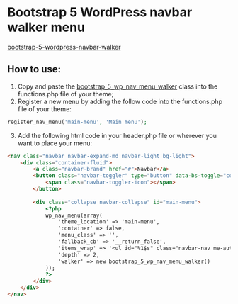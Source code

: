 # Bootstrap 5 WordPress navbar walker menu
[bootstrap-5-wordpress-navbar-walker](https://github.com/AlexWebLab/bootstrap-5-wordpress-navbar-walker)
## How to use:
1. Copy and paste the [bootstrap_5_wp_nav_menu_walker](https://github.com/AlexWebLab/bootstrap-5-wordpress-navbar-walker/blob/main/functions.php) class into the functions.php file of your theme;
2. Register a new menu by adding the follow code into the functions.php file of your theme:
```php
register_nav_menu('main-menu', 'Main menu');
```
3. Add the following html code in your header.php file or wherever you want to place your menu:
```html
<nav class="navbar navbar-expand-md navbar-light bg-light">
    <div class="container-fluid">
        <a class="navbar-brand" href="#">Navbar</a>
        <button class="navbar-toggler" type="button" data-bs-toggle="collapse" data-bs-target="#main-menu" aria-controls="main-menu" aria-expanded="false" aria-label="Toggle navigation">
            <span class="navbar-toggler-icon"></span>
        </button>
        
        <div class="collapse navbar-collapse" id="main-menu">
            <?php
            wp_nav_menu(array(
                'theme_location' => 'main-menu',
                'container' => false,
                'menu_class' => '',
                'fallback_cb' => '__return_false',
                'items_wrap' => '<ul id="%1$s" class="navbar-nav me-auto mb-2 mb-md-0 %2$s">%3$s</ul>',
                'depth' => 2,
                'walker' => new bootstrap_5_wp_nav_menu_walker()
            ));
            ?>
        </div>
    </div>
</nav>
```
